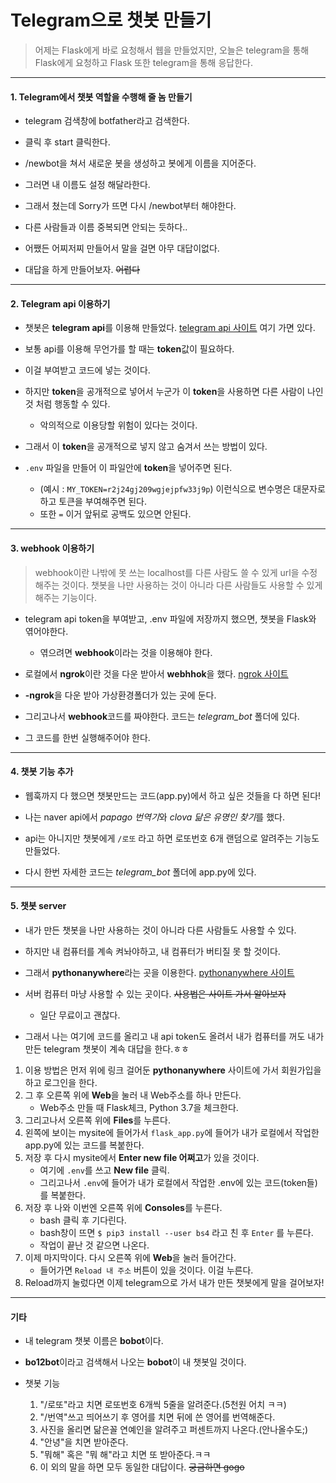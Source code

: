 # Telegram으로 챗봇 만들기

>  어제는 Flask에게 바로 요청해서 웹을 만들었지만, 오늘은 telegram을 통해 Flask에게 요청하고 Flask 또한 telegram을 통해 응답한다.

---

#### 1. Telegram에서 챗봇 역할을 수행해 줄 놈 만들기

- telegram 검색창에 botfather라고 검색한다.

- 클릭 후 start 클릭한다.

- /newbot을 쳐서 새로운 봇을 생성하고 봇에게 이름을 지어준다.

- 그러면 내 이름도 설정 해달라한다.

- 그래서 쳤는데 Sorry가 뜨면 다시 /newbot부터 해야한다.

- 다른 사람들과 이름 중복되면 안되는 듯하다..

- 어쨌든 어찌저찌 만들어서 말을 걸면 아무 대답이없다.

- 대답을 하게 만들어보자. ~~어렵다~~

---

#### 2. Telegram api 이용하기

- 챗봇은 **telegram api**를 이용해 만들었다. [telegram api 사이트](https://core.telegram.org/api) 여기 가면 있다.

- 보통 api를 이용해 무언가를 할 때는 **token**값이 필요하다.

- 이걸 부여받고 코드에 넣는 것이다.

- 하지만 **token**을 공개적으로 넣어서 누군가 이 **token**을 사용하면 다른 사람이 나인 것 처럼 행동할 수 있다.
  - 악의적으로 이용당할 위험이 있다는 것이다.

- 그래서 이 **token**을 공개적으로 넣지 않고 숨겨서 쓰는 방법이 있다.

- `.env` 파일을 만들어 이 파일안에 **token**을 넣어주면 된다.
  - (예시 : `MY_TOKEN=r2j24gj209wgjejpfw33j9p`) 이런식으로 변수명은 대문자로 하고 토큰을 부여해주면 된다.
  - 또한 `=` 이거 앞뒤로 공백도 있으면 안된다.

---

#### 3. webhook 이용하기

> webhook이란 나밖에 못 쓰는 localhost를 다른 사람도 쓸 수 있게 url을 수정해주는 것이다. 챗봇을 나만 사용하는 것이 아니라 다른 사람들도 사용할 수 있게 해주는 기능이다.

- telegram api token을 부여받고, .env 파일에 저장까지 했으면, 챗봇을 Flask와 엮어야한다.
  - 엮으려면 **webhook**이라는 것을 이용해야 한다.

- 로컬에서 **ngrok**이란 것을 다운 받아서 **webhhok**을 했다. [ngrok 사이트](https://ngrok.com/)

- **-ngrok**을 다운 받아 가상환경폴더가 있는 곳에 둔다.

- 그리고나서 **webhook**코드를 짜야한다. 코드는 *telegram_bot* 폴더에 있다.

- 그 코드를 한번 실행해주어야 한다.

---

#### 4. 챗봇 기능 추가

- 웹훅까지 다 했으면 챗봇만드는 코드(app.py)에서 하고 싶은 것들을 다 하면 된다!

- 나는 naver api에서 *papago 번역기*와 *clova 닮은 유명인 찾기*를 했다.

- api는 아니지만 챗봇에게 `/로또` 라고 하면 로또번호 6개 랜덤으로 알려주는 기능도 만들었다.

- 다시 한번 자세한 코드는 *telegram_bot* 폴더에 app.py에 있다.

---

#### 5. 챗봇 server

- 내가 만든 챗봇을 나만 사용하는 것이 아니라 다른 사람들도 사용할 수 있다.

- 하지만 내 컴퓨터를 계속 켜놔야하고, 내 컴퓨터가 버티질 못 할 것이다.

- 그래서 **pythonanywhere**라는 곳을 이용한다. [pythonanywhere 사이트](https://www.pythonanywhere.com/)

- 서버 컴퓨터 마냥 사용할 수 있는 곳이다. ~~사용법은 사이트 가서 알아보자~~
  - 일단 무료이고 괜찮다.

- 그래서 나는 여기에 코드를 올리고 내 api token도 올려서 내가 컴퓨터를 꺼도 내가 만든 telegram 챗봇이 계속 대답을 한다.ㅎㅎ

1. 이용 방법은 먼저 위에 링크 걸어둔 **pythonanywhere** 사이트에 가서 회원가입을 하고 로그인을 한다.
2. 그 후 오른쪽 위에 **Web**을 눌러 내 Web주소를 하나 만든다.
   - Web주소 만들 때 Flask체크, Python 3.7을 체크한다.
3. 그리고나서 오른쪽 위에 **Files**를 누른다.
4. 왼쪽에 보이는 mysite에 들어가서 `flask_app.py`에 들어가 내가 로컬에서 작업한 app.py에 있는 코드를 복붙한다.
5. 저장 후 다시 mysite에서 **Enter new file 어쩌고**가 있을 것이다.
   - 여기에 `.env`를 쓰고 **New file** 클릭.
   - 그리고나서 `.env`에 들어가 내가 로컬에서 작업한 .env에 있는 코드(token들)를 복붙한다.
6. 저장 후 나와 이번엔 오른쪽 위에 **Consoles**를 누른다.
   - bash 클릭 후 기다린다.
   - bash창이 뜨면 `$ pip3 install --user bs4` 라고 친 후 `Enter` 를 누른다.
   - 작업이 끝난 것 같으면 나온다.
7. 이제 마지막이다. 다시 오른쪽 위에 **Web**을 눌러 들어간다.
   - 들어가면 `Reload 내 주소` 버튼이 있을 것이다. 이걸 누른다.
8. Reload까지 눌렀다면 이제 telegram으로 가서 내가 만든 챗봇에게 말을 걸어보자!

---

#### 기타

- 내 telegram 챗봇 이름은 **bobot**이다.

- **bo12bot**이라고 검색해서 나오는 **bobot**이 내 챗봇일 것이다.

- 챗봇 기능
  1. "/로또"라고 치면 로또번호 6개씩 5줄을 알려준다.(5천원 어치 ㅋㅋ)
  2. "/번역"쓰고 띄어쓰기 후 영어를 치면 뒤에 쓴 영어를 번역해준다.
  3. 사진을 올리면 닮은꼴 연예인을 알려주고 퍼센트까지 나온다.(안나올수도;)
  4. "안녕"을 치면 받아준다.
  5. "뭐해" 혹은 "뭐 해"라고 치면 또 받아준다.ㅋㅋ
  6. 이 외의 말을 하면 모두 동일한 대답이다. ~~궁금하면 gogo~~



